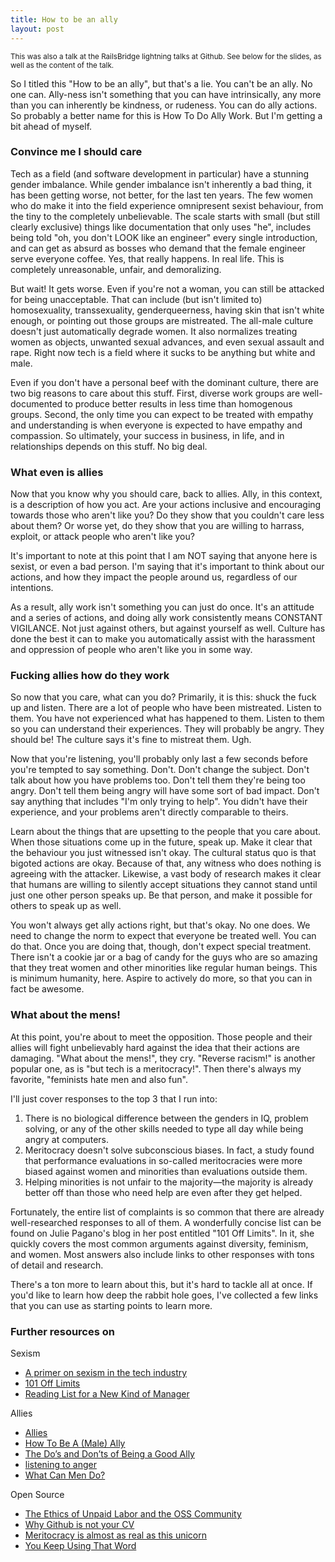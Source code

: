 ```yaml
---
title: How to be an ally
layout: post
---
```

<small>This was also a talk at the RailsBridge lightning talks at Github. See below for the slides, as well as the content of the talk.</small>

<script async class="speakerdeck-embed" data-id="664ea2803fca013162053a28d6c1e062" data-ratio="1.33333333333333" src="//speakerdeck.com/assets/embed.js"></script>

So I titled this "How to be an ally", but that's a lie. You can't be an ally. No one can. Ally-ness isn't something that you can have intrinsically, any more than you can inherently be kindness, or rudeness. You can do ally actions. So probably a better name for this is How To Do Ally Work. But I'm getting a bit ahead of myself.

### Convince me I should care

Tech as a field (and software development in particular) have a stunning gender imbalance. While gender imbalance isn't inherently a bad thing, it has been getting worse, not better, for the last ten years. The few women who do make it into the field experience omnipresent sexist behaviour, from the tiny to the completely unbelievable. The scale starts with small (but still clearly exclusive) things like documentation that only uses "he", includes being told "oh, you don't LOOK like an engineer" every single introduction, and can get as absurd as bosses who demand that the female engineer serve everyone coffee. Yes, that really happens. In real life. This is completely unreasonable, unfair, and demoralizing.

But wait! It gets worse. Even if you're not a woman, you can still be attacked for being unacceptable. That can include (but isn't limited to) homosexuality, transsexuality, genderqueerness, having skin that isn't white enough, or pointing out those groups are mistreated. The all-male culture doesn't just automatically degrade women. It also normalizes treating women as objects, unwanted sexual advances, and even sexual assault and rape. Right now tech is a field where it sucks to be anything but white and male.

Even if you don't have a personal beef with the dominant culture, there are two big reasons to care about this stuff. First, diverse work groups are well-documented to produce better results in less time than homogenous groups. Second, the only time you can expect to be treated with empathy and understanding is when everyone is expected to have empathy and compassion. So ultimately, your success in business, in life, and in relationships depends on this stuff. No big deal.

### What even is allies

Now that you know why you should care, back to allies. Ally, in this context, is a description of how you act. Are your actions inclusive and encouraging towards those who aren't like you? Do they show that you couldn't care less about them? Or worse yet, do they show that you are willing to harrass, exploit, or attack people who aren't like you?

It's important to note at this point that I am NOT saying that anyone here is sexist, or even a bad person. I'm saying that it's important to think about our actions, and how they impact the people around us, regardless of our intentions.

As a result, ally work isn't something you can just do once. It's an attitude and a series of actions, and doing ally work consistently means CONSTANT VIGILANCE. Not just against others, but against yourself as well. Culture has done the best it can to make you automatically assist with the harassment and oppression of people who aren't like you in some way.

### Fucking allies how do they work

So now that you care, what can you do? Primarily, it is this: shuck the fuck up and listen. There are a lot of people who have been mistreated. Listen to them. You have not experienced what has happened to them. Listen to them so you can understand their experiences. They will probably be angry. They should be! The culture says it's fine to mistreat them. Ugh.

Now that you're listening, you'll probably only last a few seconds before you're tempted to say something. Don't. Don't change the subject. Don't talk about how you have problems too. Don't tell them they're being too angry. Don't tell them being angry will have some sort of bad impact. Don't say anything that includes "I'm only trying to help". You didn't have their experience, and your problems aren't directly comparable to theirs.

Learn about the things that are upsetting to the people that you care about. When those situations come up in the future, speak up. Make it clear that the behaviour you just witnessed isn't okay. The cultural status quo is that bigoted actions are okay. Because of that, any witness who does nothing is agreeing with the attacker. Likewise, a vast body of research makes it clear that humans are willing to silently accept situations they cannot stand until just one other person speaks up. Be that person, and make it possible for others to speak up as well.

You won't always get ally actions right, but that's okay. No one does. We need to change the norm to expect that everyone be treated well. You can do that. Once you are doing that, though, don't expect special treatment. There isn't a cookie jar or a bag of candy for the guys who are so amazing that they treat women and other minorities like regular human beings. This is minimum humanity, here. Aspire to actively do more, so that you can in fact be awesome.

### What about the mens!

At this point, you're about to meet the opposition. Those people and their allies will fight unbelievably hard against the idea that their actions are damaging. "What about the mens!", they cry. "Reverse racism!" is another popular one, as is "but tech is a meritocracy!". Then there's always my favorite, "feminists hate men and also fun".

I'll just cover responses to the top 3 that I run into:

  1. There is no biological difference between the genders in IQ, problem solving, or any of the other skills needed to type all day while being angry at computers.
  2. Meritocracy doesn't solve subconscious biases. In fact, a study found that performance evaluations in so-called meritocracies were more biased against women and minorities than evaluations outside them.
  3. Helping minorities is not unfair to the majority—the majority is already better off than those who need help are even after they get helped.

Fortunately, the entire list of complaints is so common that there are already well-researched responses to all of them. A wonderfully concise list can be found on Julie Pagano's blog in her post entitled "101 Off Limits". In it, she quickly covers the most common arguments against diversity, feminism, and women. Most answers also include links to other responses with tons of detail and research.

There's a ton more to learn about this, but it's hard to tackle all at once. If you'd like to learn how deep the rabbit hole goes, I've collected a few links that you can use as starting points to learn more.

### Further resources on

Sexism

  - [A primer on sexism in the tech industry](http://www.creativebloq.com/netmag/primer-sexism-tech-industry-10126040)
  - [101 Off Limits](http://juliepagano.com/blog/2013/11/02/101-off-limits/)
  - [Reading List for a New Kind of Manager](https://medium.com/about-work/935a550ddd02)

Allies

  - [Allies](http://geekfeminism.wikia.com/wiki/Allies)
  - [How To Be A (Male) Ally](http://www.anamardoll.com/2012/11/deconstruction-how-to-be-male-ally.html)
  - [The Do’s and Don’ts of Being a Good Ally](http://theangryblackwoman.com/2009/10/01/the-dos-and-donts-of-being-a-good-ally/)
  - [listening to anger](http://sophiaserpentia.livejournal.com/838741.html)
  - [What Can Men Do?](https://medium.com/tech-culture-briefs/a1e93d985af0)

Open Source

  - [The Ethics of Unpaid Labor and the OSS Community](http://ashedryden.com/blog/the-ethics-of-unpaid-labor-and-the-oss-community)
  - [Why Github is not your CV](https://blog.jcoglan.com/2013/11/15/why-github-is-not-your-cv/)
  - [Meritocracy is almost as real as this unicorn](http://tarahunt.com/2013/10/28/meritocracy-is-almost-as-real-as-this-unicorn/)
  - [You Keep Using That Word](http://www.garann.com/dev/2012/you-keep-using-that-word/)
